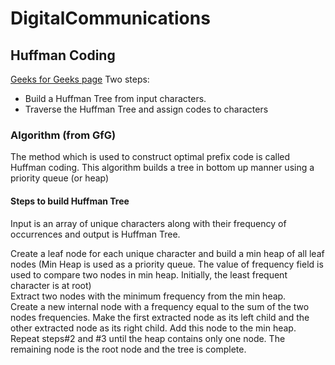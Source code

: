 # DigitalCommunications

## Huffman Coding
[Geeks for Geeks page](https://www.geeksforgeeks.org/dsa/huffman-coding-greedy-algo-3/)
Two steps:
* Build a Huffman Tree from input characters.
* Traverse the Huffman Tree and assign codes to characters


### Algorithm (from GfG)
The method which is used to construct optimal prefix code is called Huffman coding. This algorithm builds a tree in bottom up manner using a priority queue (or heap)

#### Steps to build Huffman Tree
Input is an array of unique characters along with their frequency of occurrences and output is Huffman Tree. 

Create a leaf node for each unique character and build a min heap of all leaf nodes (Min Heap is used as a priority queue. The value of frequency field is used to compare two nodes in min heap. Initially, the least frequent character is at root)<br>
Extract two nodes with the minimum frequency from the min heap.<br>
Create a new internal node with a frequency equal to the sum of the two nodes frequencies. Make the first extracted node as its left child and the other extracted node as its right child. Add this node to the min heap.<br>
Repeat steps#2 and #3 until the heap contains only one node. The remaining node is the root node and the tree is complete.<br>

